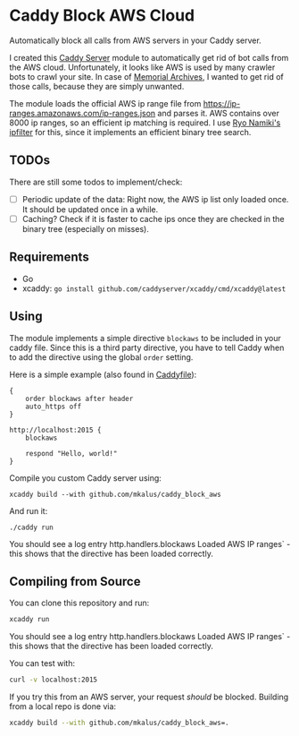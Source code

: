 # Caddy Block AWS Cloud

Automatically block all calls from AWS servers in your Caddy server.

I created this [Caddy Server](https://caddyserver.com/) module to automatically get rid of bot calls from the AWS cloud.
Unfortunately, it looks like AWS is used by many crawler bots to crawl your site. In case of
[Memorial Archives](https://memorial-archives.international/), I wanted to get rid of those calls, because they are
simply unwanted.

The module loads the official AWS ip range file from https://ip-ranges.amazonaws.com/ip-ranges.json and parses it. AWS
contains over 8000 ip ranges, so an efficient ip matching is required. I use
[Ryo Namiki's ipfilter](github.com/paralleltree/ipfilter) for this, since it implements an efficient binary tree search.

## TODOs

There are still some todos to implement/check:

* [ ] Periodic update of the data: Right now, the AWS ip list only loaded once. It should be updated once in a while.
* [ ] Caching? Check if it is faster to cache ips once they are checked in the binary tree (especially on misses).

## Requirements

* Go
* xcaddy: `go install github.com/caddyserver/xcaddy/cmd/xcaddy@latest`


## Using

The module implements a simple directive `blockaws` to be included in your caddy file. Since this is a third party
directive, you have to tell Caddy when to add the directive using the global `order` setting.

Here is a simple example (also found in [Caddyfile](./Caddyfile)):

```
{
	order blockaws after header
	auto_https off
}

http://localhost:2015 {
	blockaws

	respond "Hello, world!"
}
```

Compile you custom Caddy server using:

```shell
xcaddy build --with github.com/mkalus/caddy_block_aws
```

And run it:

```shell
./caddy run
```
You should see a log entry http.handlers.blockaws  Loaded AWS IP ranges` - this shows that the directive has been loaded
correctly.

## Compiling from Source

You can clone this repository and run:

```bash
xcaddy run
```

You should see a log entry http.handlers.blockaws  Loaded AWS IP ranges` - this shows that the directive has been loaded
correctly.

You can test with:

```bash
curl -v localhost:2015
```

If you try this from an AWS server, your request *should* be blocked. Building from a local repo is done via:

```bash
xcaddy build --with github.com/mkalus/caddy_block_aws=.
```
